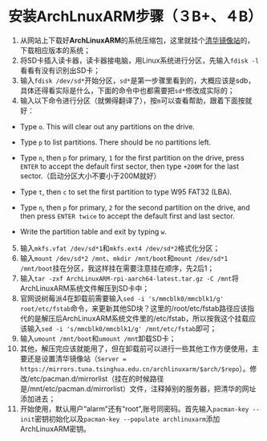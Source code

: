 # 安装ArchLnuxARM步骤（３B+、４B）

1. 从网站上下载好**ArchLinuxARM**的系统压缩包，这里就挂个[清华镜像站](https://mirrors.tuna.tsinghua.edu.cn/archlinuxarm/os/)的，下载相应版本的系统；
2. 将SD卡插入读卡器，读卡器接电脑，用Linux系统进行分区，先输入`fdisk -l`看看有没有识别出SD卡；
3. 输入`fdisk /dev/sd*`开始分区，`sd*`是第一步骤里看到的，大概应该是sdb，具体还得看实际是什么，下面的命令中也都需要把`sd*`修改成实际的；
4. 输入以下命令进行分区（就懒得翻译了），按`m`可以查看帮助，跟着下面按就好：

  - Type `o`. This will clear out any partitions on the drive.

  - Type `p` to list partitions. There should be no partitions left.
  - Type `n`, then `p` for primary, `1` for the first partition on the drive, press `ENTER` to accept the default first sector, then type `+200M` for the last sector.（启动分区大小不要小于200M就好）
  - Type `t`, then `c` to set the first partition to type W95 FAT32 (LBA).
  - Type `n`, then `p` for primary, `2` for the second partition on the drive, and then press `ENTER twice` to accept the default first and last sector.
  - Write the partition table and exit by typing `w`.
5. 输入`mkfs.vfat /dev/sd*1`和`mkfs.ext4 /dev/sd*2`格式化分区；
6. 输入`mount /dev/sd*2 /mnt`、`mkdir /mnt/boot`和`mount /dev/sd*1 /mnt/boot`挂在分区，我这样挂在需要注意挂在顺序，先2后1；
7. 输入`tar -zxf ArchLinuxARM-rpi-aarch64-latest.tar.gz -C /mnt`将ArchLinuxARM系统文件解压到SD卡中；
8. 官网说树莓派4在卸载前需要输入`sed -i 's/mmcblk0/mmcblk1/g' root/etc/fstab`命令，来更新其他SD块？这里的/root/etc/fstab路径应该指代的是解压后ArchLinuxARM系统文件里的/etc/fstab，所以按我这个挂载应该输入`sed -i 's/mmcblk0/mmcblk1/g' /mnt/etc/fstab`即可；
9. 输入`umount /mnt/boot`和`umount /mnt`卸载SD卡；
10. 其他，解压完应该就能用了，但在卸载前可以进行一些其他工作方便使用，主要还是设置清华镜像站（`Server = https://mirrors.tuna.tsinghua.edu.cn/archlinuxarm/$arch/$repo`）。修改/etc/pacman.d/mirrorlist（挂在的时候路径是/mnt/etc/pacman.d/mirrorlist）文件，注释掉别的服务器，把清华的网址添加进去；
11. 开始使用，默认用户“alarm”还有“root”,账号同密码。首先输入`pacman-key --init`密钥初始化以及`pacman-key --populate archlinuxarm`添加ArchLinuxARM密钥。

